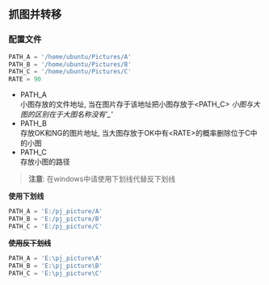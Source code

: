 ## 抓图并转移
### 配置文件
```python
PATH_A = '/home/ubuntu/Pictures/A'
PATH_B = '/home/ubuntu/Pictures/B'
PATH_C = '/home/ubuntu/Pictures/C'
RATE = 90
```
- PATH_A  
    小图存放的文件地址, 当在图片存于该地址把小图存放于\<PATH_C> *小图与大图的区别在于大图名称没有'_'*
- PATH_B  
    存放OK和NG的图片地址, 当大图存放于OK中有\<RATE>的概率删除位于C中的小图
- PATH_C  
    存放小图的路径

> **注意**: 在windows中请使用下划线代替反下划线

**使用下划线**
```python
PATH_A = 'E:/pj_picture/A'
PATH_B = 'E:/pj_picture/B'
PATH_C = 'E:/pj_picture/C'
```

~~**使用反下划线**~~
```python
PATH_A = 'E:\pj_picture\A'
PATH_B = 'E:\pj_picture\B'
PATH_C = 'E:\pj_picture\C'
```